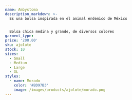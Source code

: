 ```yaml
---
name: Ambystoma
description_markdown: >-
  Es una bolsa inspirada en el animal endemico de México


  Bolsa chica medina y grande, de diversos colores
garment_type:
price: '200.00'
sku: ajolote
stock: 10
sizes:
  - Small
  - Medium
  - Large
  - XL
styles:
  - name: Morado
    color: '#BD97B3'
    image: /images/products/ajolote/morado.png
---
```

